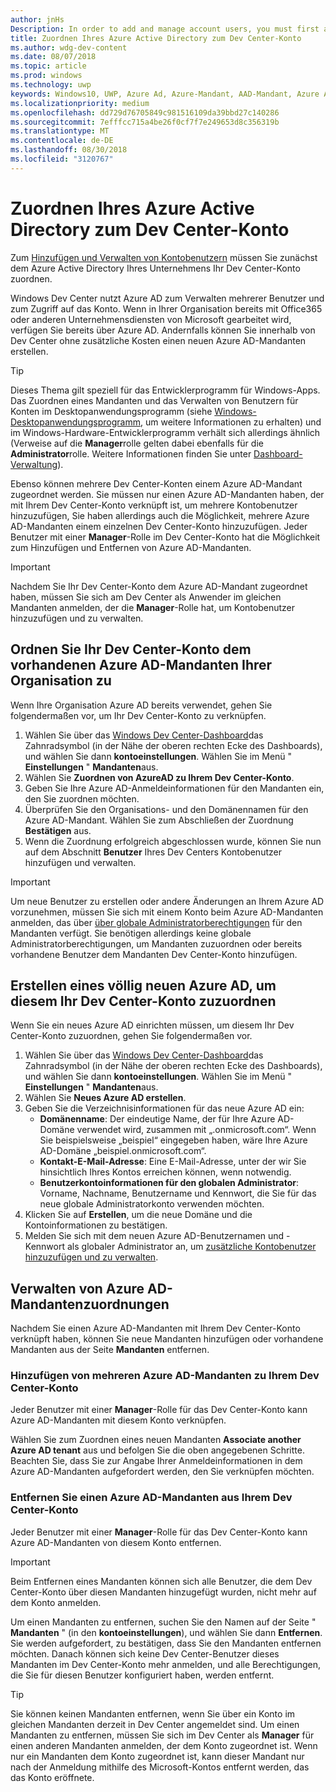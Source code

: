 ```yaml
---
author: jnHs
Description: In order to add and manage account users, you must first associate your Dev Center account with your organization's Azure Active Directory.
title: Zuordnen Ihres Azure Active Directory zum Dev Center-Konto
ms.author: wdg-dev-content
ms.date: 08/07/2018
ms.topic: article
ms.prod: windows
ms.technology: uwp
keywords: Windows10, UWP, Azure Ad, Azure-Mandant, AAD-Mandant, Azure AD-Mandant, Mandantenverwaltung, Mandanten
ms.localizationpriority: medium
ms.openlocfilehash: dd729d76705849c981516109da39bbd27c140286
ms.sourcegitcommit: 7efffcc715a4be26f0cf7f7e249653d8c356319b
ms.translationtype: MT
ms.contentlocale: de-DE
ms.lasthandoff: 08/30/2018
ms.locfileid: "3120767"
---
```

# <a name="associate-azure-active-directory-with-your-dev-center-account"></a>Zuordnen Ihres Azure Active Directory zum Dev Center-Konto

Zum [Hinzufügen und Verwalten von Kontobenutzern](add-users-groups-and-azure-ad-applications.md) müssen Sie zunächst dem Azure Active Directory Ihres Unternehmens Ihr Dev Center-Konto zuordnen. 

Windows Dev Center nutzt Azure AD zum Verwalten mehrerer Benutzer und zum Zugriff auf das Konto. Wenn in Ihrer Organisation bereits mit Office365 oder anderen Unternehmensdiensten von Microsoft gearbeitet wird, verfügen Sie bereits über Azure AD. Andernfalls können Sie innerhalb von Dev Center ohne zusätzliche Kosten einen neuen Azure AD-Mandanten erstellen.

> [!TIP]
> Dieses Thema gilt speziell für das Entwicklerprogramm für Windows-Apps. Das Zuordnen eines Mandanten und das Verwalten von Benutzern für Konten im Desktopanwendungsprogramm (siehe [Windows-Desktopanwendungsprogramm](https://docs.microsoft.com/windows/desktop/appxpkg/windows-desktop-application-program#add-and-manage-account-users), um weitere Informationen zu erhalten) und im Windows-Hardware-Entwicklerprogramm verhält sich allerdings ähnlich (Verweise auf die **Manager**rolle gelten dabei ebenfalls für die **Administrator**rolle. Weitere Informationen finden Sie unter [Dashboard-Verwaltung](https://docs.microsoft.com/windows-hardware/drivers/dashboard/dashboard-administration)).

Ebenso können mehrere Dev Center-Konten einem Azure AD-Mandant zugeordnet werden. Sie müssen nur einen Azure AD-Mandanten haben, der mit Ihrem Dev Center-Konto verknüpft ist, um mehrere Kontobenutzer hinzuzufügen, Sie haben allerdings auch die Möglichkeit, mehrere Azure AD-Mandanten einem einzelnen Dev Center-Konto hinzuzufügen. Jeder Benutzer mit einer **Manager**-Rolle im Dev Center-Konto hat die Möglichkeit zum Hinzufügen und Entfernen von Azure AD-Mandanten.

> [!IMPORTANT]
> Nachdem Sie Ihr Dev Center-Konto dem Azure AD-Mandant zugeordnet haben, müssen Sie sich am Dev Center als Anwender im gleichen Mandanten anmelden, der die **Manager**-Rolle hat, um Kontobenutzer hinzuzufügen und zu verwalten.


## <a name="associate-your-dev-center-account-with-your-organizations-existing-azure-ad-tenant"></a>Ordnen Sie Ihr Dev Center-Konto dem vorhandenen Azure AD-Mandanten Ihrer Organisation zu

Wenn Ihre Organisation Azure AD bereits verwendet, gehen Sie folgendermaßen vor, um Ihr Dev Center-Konto zu verknüpfen.

1.  Wählen Sie über das [Windows Dev Center-Dashboard](https://partner.microsoft.com/dashboard)das Zahnradsymbol (in der Nähe der oberen rechten Ecke des Dashboards), und wählen Sie dann **kontoeinstellungen**. Wählen Sie im Menü " **Einstellungen** " **Mandanten**aus.
2.  Wählen Sie **Zuordnen von AzureAD zu Ihrem Dev Center-Konto**.
3.  Geben Sie Ihre Azure AD-Anmeldeinformationen für den Mandanten ein, den Sie zuordnen möchten.
4.  Überprüfen Sie den Organisations- und den Domänennamen für den Azure AD-Mandant. Wählen Sie zum Abschließen der Zuordnung **Bestätigen** aus.
5.  Wenn die Zuordnung erfolgreich abgeschlossen wurde, können Sie nun auf dem Abschnitt **Benutzer** Ihres Dev Centers Kontobenutzer hinzufügen und verwalten.

> [!IMPORTANT]
> Um neue Benutzer zu erstellen oder andere Änderungen an Ihrem Azure AD vorzunehmen, müssen Sie sich mit einem Konto beim Azure AD-Mandanten anmelden, das über [über globale Administratorberechtigungen](https://docs.microsoft.com/azure/active-directory/users-groups-roles/directory-assign-admin-roles) für den Mandanten verfügt. Sie benötigen allerdings keine globale Administratorberechtigungen, um Mandanten zuzuordnen oder bereits vorhandene Benutzer dem Mandanten Dev Center-Konto hinzufügen.


## <a name="create-a-brand-new-azure-ad-to-associate-with-your-dev-center-account"></a>Erstellen eines völlig neuen Azure AD, um diesem Ihr Dev Center-Konto zuzuordnen

Wenn Sie ein neues Azure AD einrichten müssen, um diesem Ihr Dev Center-Konto zuzuordnen, gehen Sie folgendermaßen vor.

1.  Wählen Sie über das [Windows Dev Center-Dashboard](https://partner.microsoft.com/dashboard)das Zahnradsymbol (in der Nähe der oberen rechten Ecke des Dashboards), und wählen Sie dann **kontoeinstellungen**. Wählen Sie im Menü " **Einstellungen** " **Mandanten**aus.
2.  Wählen Sie **Neues Azure AD erstellen**.
3.  Geben Sie die Verzeichnisinformationen für das neue Azure AD ein:
    - **Domänenname**: Der eindeutige Name, der für Ihre Azure AD-Domäne verwendet wird, zusammen mit „.onmicrosoft.com“. Wenn Sie beispielsweise „beispiel“ eingegeben haben, wäre Ihre Azure AD-Domäne „beispiel.onmicrosoft.com“.
    - **Kontakt-E-Mail-Adresse**: Eine E-Mail-Adresse, unter der wir Sie hinsichtlich Ihres Kontos erreichen können, wenn notwendig.
    - **Benutzerkontoinformationen für den globalen Administrator**: Vorname, Nachname, Benutzername und Kennwort, die Sie für das neue globale Administratorkonto verwenden möchten.
4.  Klicken Sie auf **Erstellen**, um die neue Domäne und die Kontoinformationen zu bestätigen.
5.  Melden Sie sich mit dem neuen Azure AD-Benutzernamen und -Kennwort als globaler Administrator an, um [zusätzliche Kontobenutzer hinzuzufügen und zu verwalten](add-users-groups-and-azure-ad-applications.md).


## <a name="manage-azure-ad-tenant-associations"></a>Verwalten von Azure AD-Mandantenzuordnungen

Nachdem Sie einen Azure AD-Mandanten mit Ihrem Dev Center-Konto verknüpft haben, können Sie neue Mandanten hinzufügen oder vorhandene Mandanten aus der Seite **Mandanten** entfernen.


### <a name="add-multiple-azure-ad-tenants-to-your-dev-center-account"></a>Hinzufügen von mehreren Azure AD-Mandanten zu Ihrem Dev Center-Konto

Jeder Benutzer mit einer **Manager**-Rolle für das Dev Center-Konto kann Azure AD-Mandanten mit diesem Konto verknüpfen.

Wählen Sie zum Zuordnen eines neuen Mandanten **Associate another Azure AD tenant** aus und befolgen Sie die oben angegebenen Schritte. Beachten Sie, dass Sie zur Angabe Ihrer Anmeldeinformationen in dem Azure AD-Mandanten aufgefordert werden, den Sie verknüpfen möchten.


### <a name="remove-an-azure-ad-tenant-from-your-dev-center-account"></a>Entfernen Sie einen Azure AD-Mandanten aus Ihrem Dev Center-Konto

Jeder Benutzer mit einer **Manager**-Rolle für das Dev Center-Konto kann Azure AD-Mandanten von diesem Konto entfernen.

> [!IMPORTANT]
> Beim Entfernen eines Mandanten können sich alle Benutzer, die dem Dev Center-Konto über diesen Mandanten hinzugefügt wurden, nicht mehr auf dem Konto anmelden. 

Um einen Mandanten zu entfernen, suchen Sie den Namen auf der Seite " **Mandanten** " (in den **kontoeinstellungen**), und wählen Sie dann **Entfernen**. Sie werden aufgefordert, zu bestätigen, dass Sie den Mandanten entfernen möchten. Danach können sich keine Dev Center-Benutzer dieses Mandanten im Dev Center-Konto mehr anmelden, und alle Berechtigungen, die Sie für diesen Benutzer konfiguriert haben, werden entfernt.

> [!TIP]
> Sie können keinen Mandanten entfernen, wenn Sie über ein Konto im gleichen Mandanten derzeit in Dev Center angemeldet sind. Um einen Mandanten zu entfernen, müssen Sie sich im Dev Center als **Manager** für einen anderen Mandanten anmelden, der dem Konto zugeordnet ist. Wenn nur ein Mandanten dem Konto zugeordnet ist, kann dieser Mandant nur nach der Anmeldung mithilfe des Microsoft-Kontos entfernt werden, das das Konto eröffnete.


